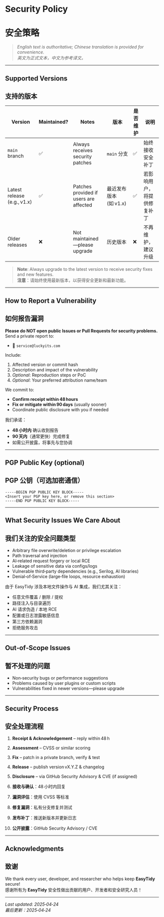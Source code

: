 # Security Policy  
# 安全策略

> _English text is authoritative; Chinese translation is provided for convenience._  
> _英文为正式文本，中文为参考译文。_

---

## Supported Versions  
## 支持的版本

| Version | Maintained? | Notes | 版本 | 是否维护 | 说明 |
|---------|-------------|-------|------|---------|------|
| `main` branch | ✅ | Always receives security patches | `main` 分支 | ✅ | 始终接收安全补丁 |
| Latest release (e.g., v1.x) | ✅ | Patches provided if users are affected | 最近发布版本 (如 v1.x) | ✅ | 若影响用户，将提供修复补丁 |
| Older releases | ❌ | Not maintained—please upgrade | 历史版本 | ❌ | 不再维护，建议升级 |

> **Note**: Always upgrade to the latest version to receive security fixes and new features.  
> **注意**：请始终使用最新版本，以获得安全更新和最新功能。

---

## How to Report a Vulnerability  
## 如何报告漏洞

**Please do NOT open public Issues or Pull Requests for security problems.**  
Send a private report to:

- 📧 `service@luckyits.com`

Include:

1. Affected version or commit hash  
2. Description and impact of the vulnerability  
3. *Optional*: Reproduction steps or PoC  
4. *Optional*: Your preferred attribution name/team

We commit to:

- **Confirm receipt within 48 hours**  
- **Fix or mitigate within 90 days** (usually sooner)  
- Coordinate public disclosure with you if needed

我们承诺：

- **48 小时内** 确认收到报告  
- **90 天内**（通常更快）完成修复  
- 如需公开披露，将事先与您协调

---

## PGP Public Key (optional)  
## PGP 公钥（可选加密通信）

```text
-----BEGIN PGP PUBLIC KEY BLOCK-----
<Insert your PGP key here, or remove this section>
-----END PGP PUBLIC KEY BLOCK-----
```

---

## What Security Issues We Care About  
## 我们关注的安全问题类型

- Arbitrary file overwrite/deletion or privilege escalation  
- Path traversal and injection  
- AI‑related request forgery or local RCE  
- Leakage of sensitive data via configs/logs  
- Vulnerable third‑party dependencies (e.g., Serilog, AI libraries)  
- Denial‑of‑Service (large‑file loops, resource exhaustion)

由于 EasyTidy 涉及本地文件操作与 AI 集成，我们尤其关注：

- 任意文件覆盖 / 删除 / 提权  
- 路径注入与目录遍历  
- AI 请求伪造 / 本地 RCE  
- 配置或日志泄露敏感信息  
- 第三方依赖漏洞  
- 拒绝服务攻击

---

## Out‑of‑Scope Issues  
## 暂不处理的问题

- Non‑security bugs or performance suggestions  
- Problems caused by user plugins or custom scripts  
- Vulnerabilities fixed in newer versions—please upgrade

---

## Security Process  
## 安全处理流程

1. **Receipt & Acknowledgement** – reply within 48 h  
2. **Assessment** – CVSS or similar scoring  
3. **Fix** – patch in a private branch, verify & test  
4. **Release** – publish version vX.Y.Z & changelog  
5. **Disclosure** – via GitHub Security Advisory & CVE (if assigned)

1. **接收与确认**：48 小时内回复  
2. **漏洞评估**：使用 CVSS 等标准  
3. **修复漏洞**：私有分支修复并测试  
4. **发布补丁**：推送新版本并更新日志  
5. **公开披露**：GitHub Security Advisory / CVE

---

## Acknowledgments  
## 致谢

We thank every user, developer, and researcher who helps keep **EasyTidy** secure!  
感谢所有为 **EasyTidy** 安全性做出贡献的用户、开发者和安全研究人员！

---

_Last updated: 2025‑04‑24_  
_最后更新：2025‑04‑24_
